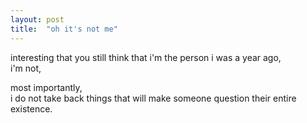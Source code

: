 ```yaml
---
layout: post
title:  "oh it's not me"
---
```


interesting that you still think that i'm the person i was a year ago, <br>
i'm not, <br> 

most importantly, <br> 
i do not take back things that will make someone question their entire existence. <br>





